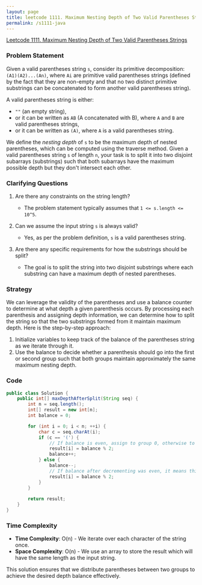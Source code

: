 ```yaml
---
layout: page
title: leetcode 1111. Maximum Nesting Depth of Two Valid Parentheses Strings
permalink: /s1111-java
---
```

[Leetcode 1111. Maximum Nesting Depth of Two Valid Parentheses Strings](https://algoadvance.github.io/algoadvance/l1111)
### Problem Statement
Given a valid parentheses string `s`, consider its primitive decomposition: `(A1)(A2)...(An)`, where `Ai` are primitive valid parentheses strings (defined by the fact that they are non-empty and that no two distinct primitive substrings can be concatenated to form another valid parentheses string).

A valid parentheses string is either:
- `""` (an empty string),
- or it can be written as `AB` (A concatenated with B), where `A` and `B` are valid parentheses strings,
- or it can be written as `(A)`, where `A` is a valid parentheses string.

We define the *nesting depth* of `s` to be the maximum depth of nested parentheses, which can be computed using the traverse method. Given a valid parentheses string `s` of length `n`, your task is to split it into two disjoint subarrays (substrings) such that both subarrays have the maximum possible depth but they don't intersect each other.

### Clarifying Questions
1. Are there any constraints on the string length?
   - The problem statement typically assumes that `1 <= s.length <= 10^5`.

2. Can we assume the input string `s` is always valid?
   - Yes, as per the problem definition, `s` is a valid parentheses string.

3. Are there any specific requirements for how the substrings should be split?
   - The goal is to split the string into two disjoint substrings where each substring can have a maximum depth of nested parentheses.

### Strategy
We can leverage the validity of the parentheses and use a balance counter to determine at what depth a given parenthesis occurs. By processing each parenthesis and assigning depth information, we can determine how to split the string so that the two substrings formed from it maintain maximum depth. Here is the step-by-step approach:

1. Initialize variables to keep track of the balance of the parentheses string as we iterate through it.
2. Use the balance to decide whether a parenthesis should go into the first or second group such that both groups maintain approximately the same maximum nesting depth.

### Code

```java
public class Solution {
    public int[] maxDepthAfterSplit(String seq) {
        int n = seq.length();
        int[] result = new int[n];
        int balance = 0;

        for (int i = 0; i < n; ++i) {
            char c = seq.charAt(i);
            if (c == '(') {
                // If balance is even, assign to group 0, otherwise to group 1
                result[i] = balance % 2;
                balance++;
            } else {
                balance--;
                // If balance after decrementing was even, it means this ')' balanced an inner '(', so group 0; else group 1
                result[i] = balance % 2;
            }
        }
        
        return result;
    }
}
```

### Time Complexity
- **Time Complexity**: O(n) - We iterate over each character of the string once.
- **Space Complexity**: O(n) - We use an array to store the result which will have the same length as the input string.

This solution ensures that we distribute parentheses between two groups to achieve the desired depth balance effectively.